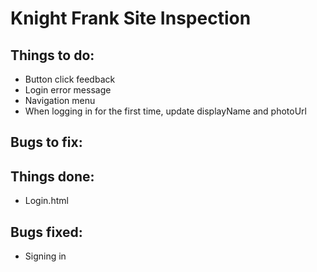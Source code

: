 # Knight Frank Site Inspection

Things to do:
- 
- Button click feedback
- Login error message
- Navigation menu
- When logging in for the first time, update displayName and photoUrl

Bugs to fix:
- 

Things done:
- 
- Login.html

Bugs fixed:
- 
- Signing in
